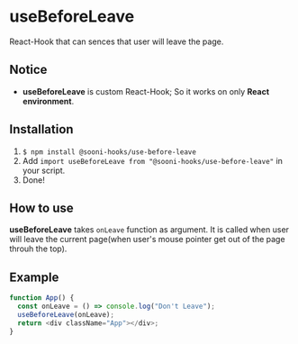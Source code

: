 # useBeforeLeave
React-Hook that can sences that user will leave the page.

## Notice
- **useBeforeLeave** is custom React-Hook; So it works on only **React environment**.

## Installation
1. `$ npm install @sooni-hooks/use-before-leave`
2. Add `import useBeforeLeave from "@sooni-hooks/use-before-leave"` in your script.
3. Done!

## How to use
**useBeforeLeave** takes `onLeave` function as argument. It is called when user will leave the current page(when user's mouse pointer get out of the page throuh the top).

## Example
```js
function App() {
  const onLeave = () => console.log("Don't Leave");
  useBeforeLeave(onLeave);
  return <div className="App"></div>;
}
```